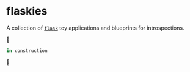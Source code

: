 # flaskies 
A collection of [`flask`](http://flask.pocoo.org/) toy applications and blueprints for introspections.

:construction:
```python
in construction
```
:construction:
